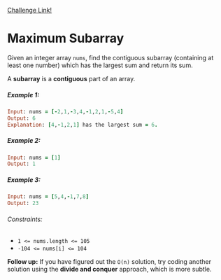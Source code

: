 [Challenge Link!](https://leetcode.com/problems/maximum-subarray/)
# Maximum Subarray

Given an integer array `nums`, find the contiguous subarray (containing at least one number) which has the largest sum and return its sum.

A <b>subarray</b> is a <b>contiguous</b> part of an array.

 

##### Example 1:
```Ruby
Input: nums = [-2,1,-3,4,-1,2,1,-5,4]
Output: 6
Explanation: [4,-1,2,1] has the largest sum = 6.
```
##### Example 2:
```Ruby
Input: nums = [1]
Output: 1
```

##### Example 3:
```Ruby
Input: nums = [5,4,-1,7,8]
Output: 23
``` 

###### Constraints:

- `1 <= nums.length <= 105`
- `-104 <= nums[i] <= 104`
 

<b>Follow up:</b> If you have figured out the `O(n)` solution, try coding another solution using the <b>divide and conquer</b> approach, which is more subtle.